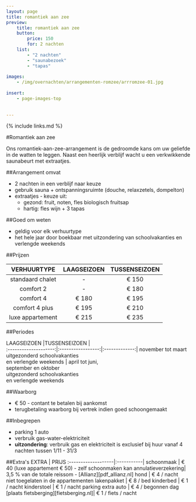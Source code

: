 ```yaml
---
layout: page
title: romantiek aan zee
preview: 
    title: romantiek aan zee
    button:
        price: 150
        for: 2 nachten
    list:
        - "2 nachten"
        - "saunabezoek"
        - "tapas"
        
images:
    - /img/overnachten/arrangementen-romzee/arrromzee-01.jpg
    
insert:
    - page-images-top
    
    
---
```


{% include links.md %}


#Romantiek aan zee

Ons romantiek-aan-zee-arrangement is de gedroomde kans om uw geliefde in de watten te leggen. Naast een heerlijk verblijf wacht u een verkwikkende saunabeurt met extraatjes.

##Arrangement omvat
- 2 nachten in een verblijf naar keuze
- gebruik sauna + ontspanningsruimte (douche, relaxzetels, dompelton)
- extraatjes - keuze uit:
    - gezond: fruit, noten, fles biologisch fruitsap
    - hartig: fles wijn + 3 tapas


##Goed om weten
- geldig voor elk verhuurtype
- het hele jaar door boekbaar met uitzondering van schoolvakanties en verlengde weekends

##Prijzen

VERHUURTYPE         | LAAGSEIZOEN | TUSSENSEIZOEN  |
:------------------:|:-----------:|:-------------:
standaard chalet    |-            |€ 150                
comfort 2           |-            |€ 180               
comfort 4           |€ 180        |€ 195         
comfort 4 plus      |€ 195        |€ 210  
luxe appartement    |€ 215        |€ 235         
        


##Periodes

LAAGSEIZOEN           |TUSSENSEIZOEN      |   
:--------------------:|:-----------------:|:-------------:|
november tot maart<br> uitgezonderd schoolvakanties <br>en verlengde weekends | april tot juni,<br>september en oktober <br>uitgezonderd schoolvakanties <br>en verlengde weekends

##Waarborg
- € 50 - contant te betalen bij aankomst
- terugbetaling waarborg bij vertrek indien goed schoongemaakt

##Inbegrepen
- parking 1 auto
- verbruik gas-water-elektriciteit 
- **uitzondering**: verbruik gas en elektriciteit is exclusief bij huur vanaf 4 nachten tussen 1/11 - 31/3

##Extra's
EXTRA               | PRIJS 
:-------------------|:-----------|
schoonmaak          | € 40 (luxe appartement € 50) - zelf schoonmaken kan
annulatieverzekering| 3,5 % van de totale reissom - [Allianz][pdf_allianz.nl] 
hond                | € 4 / nacht<br> niet toegelaten in de appartementen
lakenpakket         | € 8 / bed
kinderbed           | € 1 / nacht
kinderstoel         | € 1 / nacht
parking extra auto  | € 4 / begonnen dag
[plaats fietsberging][fietsberging.nl]| € 1 / fiets / nacht

